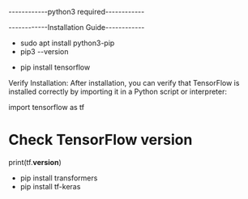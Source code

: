 ------------python3 required------------

------------Installation Guide------------

<!-- install PIP -->
- sudo apt install python3-pip
- pip3 --version

<!-- Install Tessor Flow -->
- pip install tensorflow

Verify Installation: After installation, you can verify that TensorFlow is installed correctly by importing it in a Python script or interpreter:

import tensorflow as tf

# Check TensorFlow version
print(tf.__version__)


<!-- install transformers -->
- pip install transformers
- pip install tf-keras





